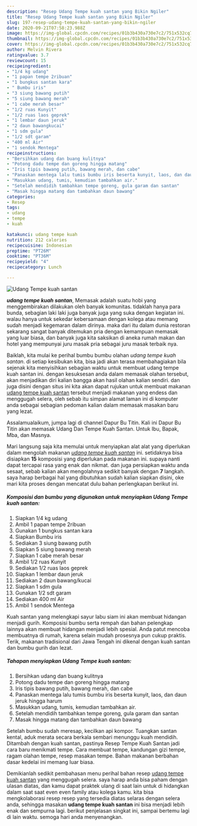 ```yaml
---
description: "Resep Udang Tempe kuah santan yang Bikin Ngiler"
title: "Resep Udang Tempe kuah santan yang Bikin Ngiler"
slug: 197-resep-udang-tempe-kuah-santan-yang-bikin-ngiler
date: 2020-09-21T07:58:23.988Z
image: https://img-global.cpcdn.com/recipes/01b3b430a730e7c2/751x532cq70/udang-tempe-kuah-santan-foto-resep-utama.jpg
thumbnail: https://img-global.cpcdn.com/recipes/01b3b430a730e7c2/751x532cq70/udang-tempe-kuah-santan-foto-resep-utama.jpg
cover: https://img-global.cpcdn.com/recipes/01b3b430a730e7c2/751x532cq70/udang-tempe-kuah-santan-foto-resep-utama.jpg
author: Melvin Rivera
ratingvalue: 3.7
reviewcount: 15
recipeingredient:
- "1/4 kg udang"
- "1 papan tempe 2ribuan"
- "1 bungkus santan kara"
- " Bumbu iris"
- "3 siung bawang putih"
- "5 siung bawang merah"
- "1 cabe merah besar"
- "1/2 ruas Kunyit"
- "1/2 ruas laos geprek"
- "1 lembar daun jeruk"
- "2 daun bawangkucai"
- "1 sdm gula"
- "1/2 sdt garam"
- "400 ml Air"
- "1 sendok Mentega"
recipeinstructions:
- "Bersihkan udang dan buang kulitnya"
- "Potong dadu tempe dan goreng hingga matang"
- "Iris tipis bawang putih, bawang merah, dan cabe"
- "Panaskan mentega lalu tumis bumbu iris beserta kunyit, laos, dan daun jeruk hingga harum"
- "Masukkan udang, tumis, kemudian tambahkan air."
- "Setelah mendidih tambahkan tempe goreng, gula garam dan santan"
- "Masak hingga matang dan tambahkan daun bawang"
categories:
- Resep
tags:
- udang
- tempe
- kuah

katakunci: udang tempe kuah 
nutrition: 212 calories
recipecuisine: Indonesian
preptime: "PT26M"
cooktime: "PT36M"
recipeyield: "4"
recipecategory: Lunch

---
```



![Udang Tempe kuah santan](https://img-global.cpcdn.com/recipes/01b3b430a730e7c2/751x532cq70/udang-tempe-kuah-santan-foto-resep-utama.jpg)

<b><i>udang tempe kuah santan</i></b>, Memasak adalah suatu hobi yang menggembirakan dilakukan oleh banyak komunitas. tidaklah hanya para bunda, sebagian laki laki juga banyak juga yang suka dengan kegiatan ini. walau hanya untuk sekedar kebersamaan dengan kolega atau memang sudah menjadi kegemaran dalam dirinya. maka dari itu dalam dunia restoran sekarang sangat banyak ditemukan pria dengan kemampuan memasak yang luar biasa, dan banyak juga kita saksikan di aneka rumah makan dan hotel yang mempunyai juru masak pria sebagai juru masak terbaik nya.

Baiklah, kita mulai ke perihal bumbu bumbu olahan <i>udang tempe kuah santan</i>. di setiap kesibukan kita, bisa jadi akan terasa membahagiakan bila sejenak kita menyisihkan sebagian waktu untuk membuat udang tempe kuah santan ini. dengan kesuksesan anda dalam memasak olahan tersebut, akan menjadikan diri kalian bangga akan hasil olahan kalian sendiri. dan juga disini dengan situs ini kita akan dapat rujukan untuk membuat makanan <u>udang tempe kuah santan</u> tersebut menjadi makanan yang endess dan menggugah selera, oleh sebab itu simpan alamat laman ini di komputer anda sebagai sebagian pedoman kalian dalam memasak masakan baru yang lezat.

Assalamualaikum, jumpa lagi di channel Dapur Bu Titin. Kali ini Dapur Bu Titin akan memasak Udang Dan Tempe Kuah Santan. Untuk Ibu, Bapak, Mba, dan Masnya.


Mari langsung saja kita memulai untuk menyiapkan alat alat yang diperlukan dalam mengolah makanan <u><i>udang tempe kuah santan</i></u> ini. setidaknya bisa disiapkan <b>15</b> komposisi yang diperlukan pada makanan ini. supaya nanti dapat tercapai rasa yang enak dan nikmat. dan juga persiapkan waktu anda sesaat, sebab kalian akan mengolahnya sedikit banyak dengan <b>7</b> langkah. saya harap berbagai hal yang dibutuhkan sudah kalian siapkan disini, oke mari kita proses dengan mencatat dulu bahan perlengkapan berikut ini.

<!--inarticleads1-->

##### Komposisi dan bumbu yang digunakan untuk menyiapkan Udang Tempe kuah santan:

1. Siapkan 1/4 kg udang
1. Ambil 1 papan tempe 2ribuan
1. Gunakan 1 bungkus santan kara
1. Siapkan  Bumbu iris
1. Sediakan 3 siung bawang putih
1. Siapkan 5 siung bawang merah
1. Siapkan 1 cabe merah besar
1. Ambil 1/2 ruas Kunyit
1. Sediakan 1/2 ruas laos geprek
1. Siapkan 1 lembar daun jeruk
1. Sediakan 2 daun bawang/kucai
1. Siapkan 1 sdm gula
1. Gunakan 1/2 sdt garam
1. Sediakan 400 ml Air
1. Ambil 1 sendok Mentega


Kuah santan yang melengkapi sayur labu siam ini akan membuat hidangan menjadi gurih. Komposisi bumbu serta rempah dan bahan pelengkap lainnya akan membuat hidangan menjadi lebih spesial. Anda patut mencoba membuatnya di rumah, karena selain mudah prosesnya pun cukup praktis. Terik, makanan tradisional dari Jawa Tengah ini dikenal dengan kuah santan dan bumbu gurih dan lezat. 

<!--inarticleads2-->

##### Tahapan menyiapkan Udang Tempe kuah santan:

1. Bersihkan udang dan buang kulitnya
1. Potong dadu tempe dan goreng hingga matang
1. Iris tipis bawang putih, bawang merah, dan cabe
1. Panaskan mentega lalu tumis bumbu iris beserta kunyit, laos, dan daun jeruk hingga harum
1. Masukkan udang, tumis, kemudian tambahkan air.
1. Setelah mendidih tambahkan tempe goreng, gula garam dan santan
1. Masak hingga matang dan tambahkan daun bawang


Setelah bumbu sudah meresap, kecilkan api kompor. Tuangkan santan kental, aduk merata secara berkala sembari menunggu kuah mendidih. Ditambah dengan kuah santan, pastinya Resep Tempe Kuah Santan jadi cara baru menikmati tempe. Cara membuat tempe, kandungan gizi tempe, ragam olahan tempe, resep masakan tempe. Bahan makanan berbahan dasar kedelai ini memang luar biasa. 

Demikianlah sedikit pembahasan menu perihal bahan resep <u>udang tempe kuah santan</u> yang menggugah selera. saya harap anda bisa paham dengan ulasan diatas, dan kamu dapat praktek ulang di saat lain untuk di hidangkan dalam saat saat even even family atau kolega kamu. kita bisa mengkolaborasi resep resep yang tersedia diatas selaras dengan selera anda, sehingga masakan <b>udang tempe kuah santan</b> ini bisa menjadi lebih enak dan sempurna lagi. berikut penjelasan singkat ini, sampai bertemu lagi di lain waktu. semoga hari anda menyenangkan.
